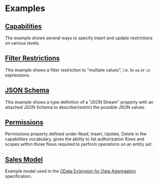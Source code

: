 # Examples

## [Capabilities](Org.OData.Capabilities.V1.capabilities.md)

The example shows several ways to specify insert and update restrictions on various levels.

## [Filter Restrictions](Org.OData.Capabilities.V1.FilterRestrictions-sample.xml)

This example shows a filter restriction to "multiple values", i.e. to `eq` or `in` expressions.

## [JSON Schema](Org.OData.JSON.V1.Schema-sample.xml)

This example shows a type definition of a "JSON Stream" property with an attached JSON Schema to describe/restrict the possible JSON values.

## [Permissions](Org.OData.Capabilities.V1.permissions-sample.xml)

Permissions property defined under Read, Insert, Update, Delete in the capabilities vocabulary, gives the ability to list authorization flows and scopes within those flows required to perform operations on an entity set.

## [Sales Model](Org.OData.Aggregation.V1.SalesModel.md)

Example model used in the [OData Extension for Data Aggregation](https://docs.oasis-open.org/odata/odata-data-aggregation-ext/v4.0/odata-data-aggregation-ext-v4.0.html) specification.
